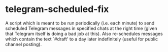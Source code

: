 # telegram-scheduled-fix

A script which is meant to be run periodically (i.e. each minute) to send scheduled Telegram messages in specified chats at the right time (given that Telegram itself is doing a bad job at this). Also re-schedules messages which contain the text `#draft' to a day later indefinitely (useful for public channel posting).
